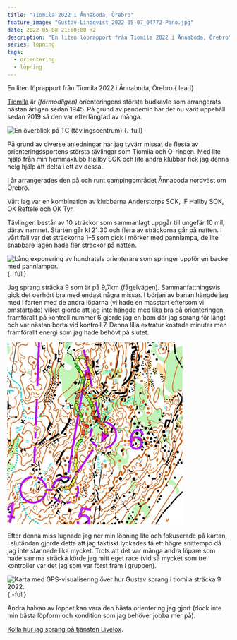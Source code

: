 ```yaml
---
title: "Tiomila 2022 i Ånnaboda, Örebro"
feature_image: "Gustav-Lindqvist_2022-05-07_04772-Pano.jpg"
date: 2022-05-08 21:00:00 +2
description: "En liten löprapport från Tiomila 2022 i Ånnaboda, Örebro"
series: löpning
tags:
  - orientering
  - löpning
---
```

  
En liten löprapport från Tiomila 2022 i Ånnaboda, Örebro.{.lead}

[Tiomila](https://tiomila.se) är *(förmodligen)* orienteringens största budkavle som arrangerats nästan årligen sedan 1945. På grund av pandemin har det nu varit uppehåll sedan 2019 så den var efterlängtad av många.

![En överblick på TC (tävlingscentrum).](Gustav-Lindqvist_2022-05-07_04759-Pano.jpg){.-full}

På grund av diverse anledningar har jag tyvärr missat de flesta av orienteringssportens största tävlingar som Tiomila och O-ringen. Med lite hjälp från min hemmaklubb Hallby SOK och lite andra klubbar fick jag denna helg hjälp att delta i ett av dessa.

I år arrangerades den på och runt campingområdet Ånnaboda nordväst om Örebro.

Vårt lag var en kombination av klubbarna Anderstorps SOK, IF Hallby SOK, OK Reftele och OK Tyr.

Tävlingen består av 10 sträckor som sammanlagt uppgår till ungefär 10 mil, därav namnet. Starten går kl 21:30 och flera av sträckorna går på natten. I vårt fall var det sträckorna 1–5 som gick i mörker med pannlampa, de lite snabbare lagen hade fler sträckor på natten.

![Lång exponering av hundratals orienterare som springer uppför en backe med pannlampor.](Gustav-Lindqvist_2022-05-07_04800.jpg){.-full}

Jag sprang sträcka 9 som är på 9,7km (fågelvägen). Sammanfattningsvis gick det oerhört bra med endast några missar. I början av banan hängde jag med i farten med de andra löparna (vi hade en masstart eftersom vi omstartade) vilket gjorde att jag inte hängde med lika bra på orienteringen, framförallt på kontroll nummer 6 gjorde jag en bom där jag sprang för långt och var nästan borta vid kontroll 7. Denna lilla extratur kostade minuter men framförallt energi som jag hade behövt på slutet.


![Karta med GPS-visualisering över hur Gustav sprang mellan kontroll 5 och 6.](Livelox_Tiomila_Sträcka-9_Kontroll-6.jpg)

Efter denna miss lugnade jag ner min löpning lite och fokuserade på kartan, i slutändan gjorde detta att jag faktiskt lyckades få ett högre snittempo då jag inte stannade lika mycket. Trots att det var många andra löpare som hade samma sträcka körde jag mitt eget race (vid så mycket som tre kontroller var det jag som var först fram i gruppen).

![Karta med GPS-visualisering över hur Gustav sprang i tiomila sträcka 9 2022.](Livelox_Tiomila_Sträcka-9.png){.-full}

Andra halvan av loppet kan vara den bästa orientering jag gjort (dock inte min bästa löpform och kondition som jag behöver jobba mer på).

[Kolla hur jag sprang på tjänsten Livelox](https://www.livelox.com/Viewer/Tiomila-i-Annaboda-Orebro/Tiomilakavlen/9?classId=469776&relayLeg=9).


